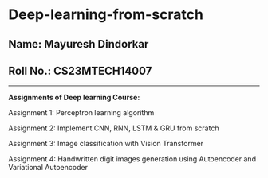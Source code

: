 # Deep-learning-from-scratch  
## Name: Mayuresh Dindorkar  
## Roll No.: CS23MTECH14007

---

**Assignments of Deep learning Course:**  

Assignment 1: Perceptron learning algorithm  

Assignment 2: Implement CNN, RNN, LSTM & GRU from scratch  

Assignment 3: Image classification with Vision Transformer  

Assignment 4: Handwritten digit images generation using Autoencoder and Variational Autoencoder
